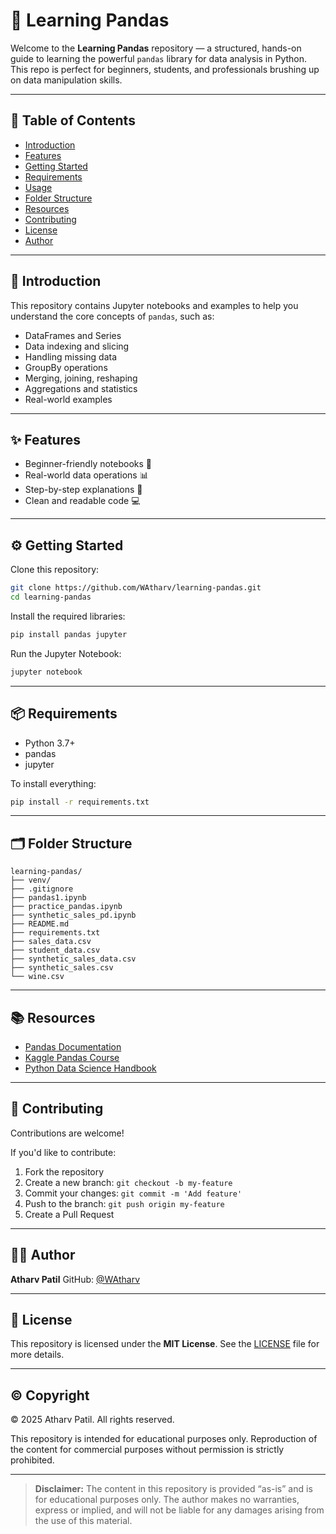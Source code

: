 # 🐼 Learning Pandas

Welcome to the **Learning Pandas** repository — a structured, hands-on guide to learning the powerful `pandas` library for data analysis in Python. This repo is perfect for beginners, students, and professionals brushing up on data manipulation skills.

---

## 📌 Table of Contents

* [Introduction](#introduction)
* [Features](#features)
* [Getting Started](#getting-started)
* [Requirements](#requirements)
* [Usage](#usage)
* [Folder Structure](#folder-structure)
* [Resources](#resources)
* [Contributing](#contributing)
* [License](#license)
* [Author](#author)

---

## 📖 Introduction

This repository contains Jupyter notebooks and examples to help you understand the core concepts of `pandas`, such as:

* DataFrames and Series
* Data indexing and slicing
* Handling missing data
* GroupBy operations
* Merging, joining, reshaping
* Aggregations and statistics
* Real-world examples

---

## ✨ Features

* Beginner-friendly notebooks 🐣
* Real-world data operations 📊
* Step-by-step explanations 📘
* Clean and readable code 💻

---

## ⚙️ Getting Started

Clone this repository:

```bash
git clone https://github.com/WAtharv/learning-pandas.git
cd learning-pandas
```

Install the required libraries:

```bash
pip install pandas jupyter
```

Run the Jupyter Notebook:

```bash
jupyter notebook
```

---

## 📦 Requirements

* Python 3.7+
* pandas
* jupyter

To install everything:

```bash
pip install -r requirements.txt
```

---

## 🗂 Folder Structure

```
learning-pandas/
├── venv/
├── .gitignore
├── pandas1.ipynb
├── practice_pandas.ipynb
├── synthetic_sales_pd.ipynb
├── README.md
├── requirements.txt
├── sales_data.csv
├── student_data.csv
├── synthetic_sales_data.csv
├── synthetic_sales.csv
└── wine.csv
```

---

## 📚 Resources

* [Pandas Documentation](https://pandas.pydata.org/docs/)
* [Kaggle Pandas Course](https://www.kaggle.com/learn/pandas)
* [Python Data Science Handbook](https://jakevdp.github.io/PythonDataScienceHandbook/)

---

## 🤝 Contributing

Contributions are welcome!

If you'd like to contribute:

1. Fork the repository
2. Create a new branch: `git checkout -b my-feature`
3. Commit your changes: `git commit -m 'Add feature'`
4. Push to the branch: `git push origin my-feature`
5. Create a Pull Request

---

## 🧑‍💻 Author

**Atharv Patil**
GitHub: [@WAtharv](https://github.com/WAtharv)

---

## 📜 License

This repository is licensed under the **MIT License**.
See the [LICENSE](LICENSE) file for more details.

---

## ©️ Copyright

© 2025 Atharv Patil. All rights reserved.

This repository is intended for educational purposes only. Reproduction of the content for commercial purposes without permission is strictly prohibited.

---

> **Disclaimer:** The content in this repository is provided “as-is” and is for educational purposes only. The author makes no warranties, express or implied, and will not be liable for any damages arising from the use of this material.
